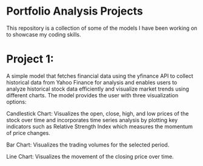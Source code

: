 # Portfolio Analysis Projects
This repository is a collection of some of the models I have been working on to showcase my coding skills.

# Project 1:
A simple model that fetches financial data using the yfinance API to collect historical data from Yahoo Finance for analysis and enables users to analyze historical stock data efficiently and visualize market trends using different charts. 
The model provides the user with three visualization options:

Candlestick Chart: 
Visualizes the open, close, high, and low prices of the stock over time and incorporates time series analysis by plotting key indicators such as Relative Strength Index which measures the momentum of price changes.

Bar Chart: 
Visualizes the trading volumes for the selected period.

Line Chart:
Visualizes the movement of the closing price over time.

